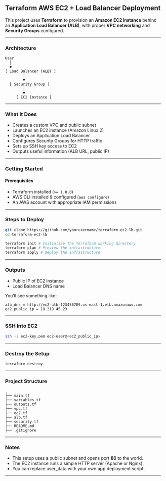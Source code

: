 ## **Terraform AWS EC2 + Load Balancer Deployment**

This project uses **Terraform** to provision an **Amazon EC2 instance** behind an **Application Load Balancer (ALB)**, with proper **VPC networking** and **Security Groups** configured.

---

### **Architecture**

```
User
  │
  ▼
[ Load Balancer (ALB) ]
        │
        ▼
  [ Security Group ]
        │
        ▼
     [ EC2 Instance ]
```

---

### **What It Does**

* Creates a custom VPC and public subnet
* Launches an EC2 instance (Amazon Linux 2)
* Deploys an Application Load Balancer
* Configures Security Groups for HTTP traffic
* Sets up SSH key access to EC2
* Outputs useful information (ALB URL, public IP)

---

### **Getting Started**

#### **Prerequisites**

* Terraform installed (`>= 1.0.0`)
* AWS CLI installed & configured (`aws configure`)
* An AWS account with appropriate IAM permissions

---

### **Steps to Deploy**

```bash
git clone https://github.com/yourusername/terraform-ec2-lb.git
cd terraform-ec2-lb

terraform init # Initialize the Terraform working directory
terraform plan # Preview the infrastructure
terraform apply # Deploy the infrastructure
```

---

### **Outputs**

* Public IP of EC2 instance
* Load Balancer DNS name

You’ll see something like:

```
alb_dns = http://ec2-alb-123456789.us-east-1.elb.amazonaws.com
ec2_public_ip = 18.219.45.23
```

---

### **SSH Into EC2**

```bash
ssh -i ec2-key.pem ec2-user@<ec2_public_ip>
```

---

### **Destroy the Setup**

```bash
terraform destroy
```

---

### **Project Structure**

```
.
├── main.tf
├── variables.tf
├── outputs.tf
├── vpc.tf
├── ec2.tf
├── alb.tf
├── security.tf
├── README.md
├── .gitignore
```

---

### **Notes**

* This setup uses a public subnet and opens port **80** to the world.
* The EC2 instance runs a simple HTTP server (Apache or Nginx).
* You can replace user\_data with your own app deployment script.

---
